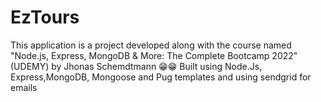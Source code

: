 # EzTours
This application is a project developed along with the course named "Node.js, Express, MongoDB & More: The Complete Bootcamp 2022"(UDEMY) by Jhonas Schemdtmann 😁😁
Built using Node.Js, Express,MongoDB, Mongoose and Pug templates and using sendgrid for emails
